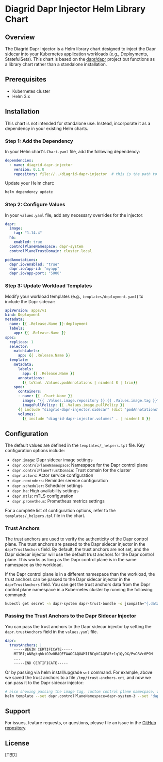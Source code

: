 # Diagrid Dapr Injector Helm Library Chart

## Overview

The Diagrid Dapr Injector is a Helm library chart designed to inject the Dapr sidecar into your Kubernetes application workloads (e.g., Deployments, StatefulSets). This chart is based on the [dapr/dapr](https://github.com/dapr/dapr) project but functions as a library chart rather than a standalone installation.

## Prerequisites

- Kubernetes cluster
- Helm 3.x

## Installation

This chart is not intended for standalone use. Instead, incorporate it as a dependency in your existing Helm charts.

### Step 1: Add the Dependency

In your Helm chart's `Chart.yaml` file, add the following dependency:

```yaml
dependencies:
  - name: diagrid-dapr-injector
    version: 0.1.0
    repository: file://../diagrid-dapr-injector  # this is the path to the local chart on your filesystem or a remote chart repository
```

Update your Helm chart:

```bash
helm dependency update
```

### Step 2: Configure Values

In your `values.yaml` file, add any necessary overrides for the injector:

```yaml
dapr:  
  image: 
    tag: "1.14.4"
  ha:
    enabled: true
  controlPlaneNamespace: dapr-system
  controlPlaneTrustDomain: cluster.local

podAnnotations:
  dapr.io/enabled: "true"
  dapr.io/app-id: "myapp"
  dapr.io/app-port: "5000"
```

### Step 3: Update Workload Templates

Modify your workload templates (e.g., `templates/deployment.yaml`) to include the Dapr sidecar:

```yaml
apiVersion: apps/v1
kind: Deployment
metadata:
  name: {{ .Release.Name }}-deployment
  labels:
    app: {{ .Release.Name }}
spec:
  replicas: 1
  selector:
    matchLabels:
      app: {{ .Release.Name }}
  template:
    metadata:
      labels:
        app: {{ .Release.Name }}
      annotations:
        {{ toYaml .Values.podAnnotations | nindent 8 | trim}}
    spec:
      containers:
      - name: {{ .Chart.Name }}
        image: "{{ .Values.image.repository }}:{{ .Values.image.tag }}"
        imagePullPolicy: {{ .Values.image.pullPolicy }}
      {{ include "diagrid-dapr-injector.sidecar" (dict "podAnnotations" .Values.podAnnotations "values" .Values "namespace" (default .Release.Namespace .Values.controlPlaneNamespace)) | nindent 6 }}
      volumes:
        {{ include "diagrid-dapr-injector.volumes" . | nindent 8 }}  
```

## Configuration

The default values are defined in the `templates/_helpers.tpl` file. Key configuration options include:

- `dapr.image`: Dapr sidecar image settings
- `dapr.controlPlaneNamespace`: Namespace for the Dapr control plane
- `dapr.controlPlaneTrustDomain`: Trust domain for the cluster
- `dapr.actors`: Actor service configuration
- `dapr.reminders`: Reminder service configuration
- `dapr.scheduler`: Scheduler settings
- `dapr.ha`: High availability settings
- `dapr.mtls`: mTLS configuration
- `dapr.prometheus`: Prometheus metrics settings

For a complete list of configuration options, refer to the `templates/_helpers.tpl` file in the chart.

### Trust Anchors

The trust anchors are used to verify the authenticity of the Dapr control plane. The trust anchors are passed to the Dapr sidecar injector in the `daprTrustAnchors` field.
By default, the trust anchors are not set, and the Dapr sidecar injector will use the default trust anchors for the Dapr control plane. This works as long as the Dapr control plane is in the same namespace as the workload.

If the Dapr control plane is in a different namespace than the workload, the trust anchors can be passed to the Dapr sidecar injector in the `daprTrustAnchors` field. 
You can get the trust anchors data from the Dapr control plane namespace in a Kubernetes cluster by running the following command:

```bash
kubectl get secret -n dapr-system dapr-trust-bundle -o jsonpath="{.data['ca\.crt']}" | base64 -d | tee /tmp/trust-anchors.crt
```

### Passing the Trust Anchors to the Dapr Sidecar Injector

You can pass the trust anchors to the Dapr sidecar injector by setting the `dapr.trustAnchors` field in the `values.yaml` file.

```yaml
dapr:
  trustAnchors: |
    -----BEGIN CERTIFICATE-----
    MIIBIjANBgkqhkiG9w0BAQEFAAOCAQ8AMIIBCgKCAQEA5+1q1Qy9X/PvO8Vc0P9M
    ...
    -----END CERTIFICATE-----
```

Or by passing via helm install/upgrade `set` command. For example, above we saved the trust anchors to a file `/tmp/trust-anchors.crt`, and now we can pass it to the Dapr sidecar injector:

```bash
# also showing passing the image tag, custom control plane namespace, and the trust anchors from a file
helm template --set dapr.controlPlaneNamespace=dapr-system-3 --set "dapr.image.tag=1.14.4" --set-file dapr.trustAnchors=/tmp/trust-anchors.crt -n dapr-system-3 deploy-sample 
```

## Support

For issues, feature requests, or questions, please file an issue in the [GitHub repository](https://github.com/diagridio/diagrid-dapr-injector).

## License

[TBD]